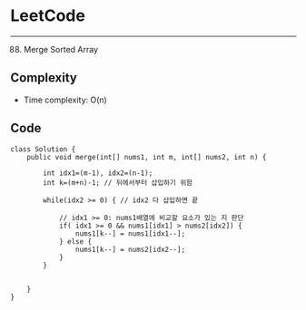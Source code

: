 [//]: # (# Intuition)
<!-- Describe your first thoughts on how to solve this problem. -->


# LeetCode
___
88. Merge Sorted Array

[//]: # (## Approach)

[//]: # (<!-- Describe your approach to solving the problem. -->)


## Complexity

- Time complexity: O(n)

[//]: # (<!-- Add your time complexity here, e.g. $$O&#40;n&#41;$$ -->)

[//]: # ()
[//]: # ([//]: # &#40;- Space complexity:&#41;)
[//]: # (<!-- Add your space complexity here, e.g. $$O&#40;n&#41;$$ -->)

## Code
```
class Solution {
    public void merge(int[] nums1, int m, int[] nums2, int n) {
        
        int idx1=(m-1), idx2=(n-1);
        int k=(m+n)-1; // 뒤에서부터 삽입하기 위함

        while(idx2 >= 0) { // idx2 다 삽입하면 끝

            // idx1 >= 0: nums1배열에 비교할 요소가 있는 지 판단
            if( idx1 >= 0 && nums1[idx1] > nums2[idx2]) {
                nums1[k--] = nums1[idx1--];
            } else {
                nums1[k--] = nums2[idx2--];
            }
        }
        

    }
}
```